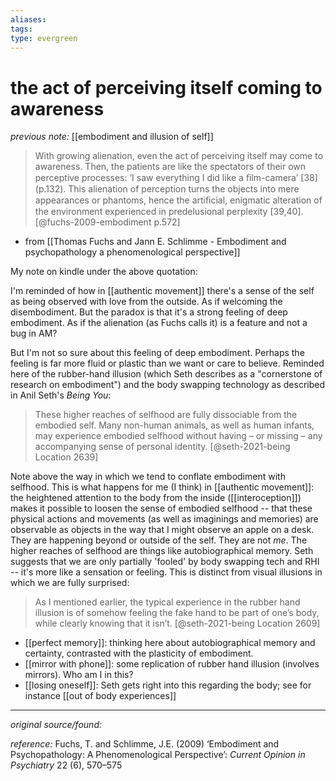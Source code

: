 ```yaml
---
aliases: 
tags: 
type: evergreen
---
```


# the act of perceiving itself coming to awareness

_previous note:_ [[embodiment and illusion of self]]

> With growing alienation, even the act of perceiving itself may come to awareness. Then, the patients are like the spectators of their own perceptive processes: ‘I saw everything I did like a ﬁlm-camera’ [38] (p.132). This alienation of perception turns the objects into mere appearances or phantoms, hence the artiﬁcial, enigmatic alteration of the environment experienced in predelusional perplexity [39,40]. [@fuchs-2009-embodiment p.572]

- from [[Thomas Fuchs and Jann E. Schlimme - Embodiment and psychopathology a phenomenological perspective]]

My note on kindle under the above quotation: 

I'm reminded of how in [[authentic movement]] there's a sense of the self as being observed with love from the outside. As if welcoming the disembodiment. But the paradox is that it's a strong feeling of deep embodiment. As if the alienation (as Fuchs calls it) is a feature and not a bug in AM?

But I'm not so sure about this feeling of deep embodiment. Perhaps the feeling is far more fluid or plastic than we want or care to believe. Reminded here of the rubber-hand illusion (which Seth describes as a "cornerstone of research on embodiment") and the body swapping technology as described in Anil Seth's _Being You_:

> These higher reaches of selfhood are fully dissociable from the embodied self. Many non-human animals, as well as human infants, may experience embodied selfhood without having – or missing – any accompanying sense of personal identity. [@seth-2021-being Location 2639]

Note above the way in which we tend to conflate embodiment with selfhood. This is what happens for me (I think) in [[authentic movement]]: the heightened attention to the body from the inside ([[interoception]]) makes it possible to loosen the sense of embodied selfhood -- that these physical actions and movements (as well as imaginings and memories) are observable as objects in the way that I might observe an apple on a desk. They are happening beyond or outside of the self. They are not _me_. The higher reaches of selfhood are things like autobiographical memory. Seth suggests that we are only partially 'fooled' by body swapping tech and RHI -- it's more like a sensation or feeling. This is distinct from visual illusions in which we are fully surprised:

> As I mentioned earlier, the typical experience in the rubber hand illusion is of somehow feeling the fake hand to be part of one’s body, while clearly knowing that it isn’t. [@seth-2021-being Location 2609] 



- [[perfect memory]]: thinking here about autobiographical memory and certainty, contrasted with the plasticity of embodiment. 
- [[mirror with phone]]: some replication of rubber hand illusion (involves mirrors). Who am I in this? 
- [[losing oneself]]: Seth gets right into this regarding the body; see for instance [[out of body experiences]]



---

_original source/found:_ 

_reference:_ Fuchs, T. and Schlimme, J.E. (2009) ‘Embodiment and Psychopathology: A Phenomenological Perspective’: _Current Opinion in Psychiatry_ 22 (6), 570–575



